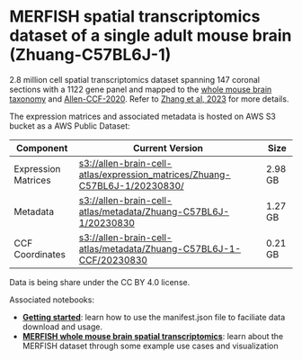 # MERFISH spatial transcriptomics dataset of a single adult mouse brain (Zhuang-C57BL6J-1)

2.8 million cell spatial transcriptomics dataset spanning 147 coronal sections with a 1122 gene panel and mapped to the  [whole mouse brain taxonomy](WMB-taxonomy.md) and [Allen-CCF-2020](Allen-CCF-2020.md). Refer to [Zhang et al, 2023](https://doi.org/10.1101/2023.03.06.531348) for more details.

The expression matrices and associated metadata is hosted on AWS S3 bucket as a AWS Public Dataset:

| Component | Current Version | Size |
|---|--|---|
| Expression Matrices | [s3://allen-brain-cell-atlas/expression_matrices/Zhuang-C57BL6J-1/20230830/](https://allen-brain-cell-atlas.s3.us-west-2.amazonaws.com/index.html#expression_matrices/Zhuang-C57BL6J-1/20230830/) | 2.98 GB |
| Metadata | [s3://allen-brain-cell-atlas/metadata/Zhuang-C57BL6J-1/20230830](https://allen-brain-cell-atlas.s3.us-west-2.amazonaws.com/index.html#metadata/Zhuang-C57BL6J-1/20230830/) | 1.27 GB |
| CCF Coordinates | [s3://allen-brain-cell-atlas/metadata/Zhuang-C57BL6J-1-CCF/20230830](https://allen-brain-cell-atlas.s3.us-west-2.amazonaws.com/index.html#metadata/Zhuang-C57BL6J-1-CCF/20230830/) | 0.21 GB |

Data is being share under the CC BY 4.0 license.

Associated notebooks:
* [**Getting started**](../notebooks/getting_started.ipynb): learn how to use the manifest.json file to faciliate data download and usage.
* [**MERFISH whole mouse brain spatial transcriptomics**](../notebooks/zhuang_merfish_tutorial.ipynb): learn about the MERFISH dataset through some example use cases and visualization
